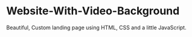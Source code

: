 # Website-With-Video-Background
Beautiful, Custom landing page using HTML, CSS and a little JavaScript.
